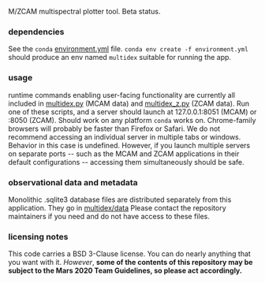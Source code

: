 M/ZCAM multispectral plotter tool. Beta status.

### dependencies
See the ```conda``` [environment.yml](environment.yml) file. ```conda env create -f environment.yml``` should 
produce an env named ```multidex``` suitable for running the app.

### usage
runtime commands enabling user-facing functionality are currently all included in [multidex.py](multidex/plotter/cruft_holder/multidex.py) 
(MCAM data) and [multidex_z.py](multidex/plotter/cruft_holder/multidex_z.py) (ZCAM data). Run one of these scripts, and a server should 
launch at 127.0.0.1:8051 (MCAM) or :8050 (ZCAM). Should work on any platform ```conda``` works on. Chrome-family 
browsers will probably be faster than Firefox or Safari. We do not recommend accessing an individual server in multiple 
tabs or windows. Behavior in this case is undefined. However, if you launch multiple servers on separate ports -- such 
as the MCAM and ZCAM applications in their default configurations -- accessing them simultaneously should be safe.

### observational data and metadata
Monolithic .sqlite3 database files are distributed separately from this application. They go in 
[multidex/data](multidex/data/) Please contact the repository maintainers if you need and do not have access to these 
files.

### licensing notes
This code carries a BSD 3-Clause license. You can do nearly anything that you want with it. _However_, **some of the contents of this repository may be subject to the Mars 2020 Team Guidelines, so please act accordingly.**
